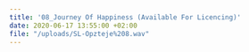 ```yaml
---
title: '08_Journey Of Happiness (Available For Licencing)'
date: 2020-06-17 13:55:00 +02:00
file: "/uploads/SL-Opzteje%208.wav"
---
```


